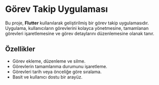 # Görev Takip Uygulaması

Bu proje, **Flutter** kullanılarak geliştirilmiş bir görev takip uygulamasıdır. Uygulama, kullanıcıların görevlerini kolayca yönetmesine, tamamlanan görevleri işaretlemesine ve görev detaylarını düzenlemesine olanak tanır.

## Özellikler
- Görev ekleme, düzenleme ve silme.
- Görevlerin tamamlanma durumunu işaretleme.
- Görevleri tarih veya önceliğe göre sıralama.
- Basit ve kullanıcı dostu bir arayüz.


